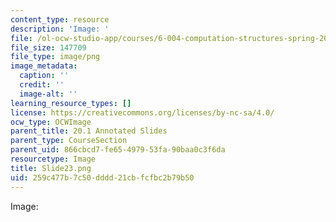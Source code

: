 ```yaml
---
content_type: resource
description: 'Image: '
file: /ol-ocw-studio-app/courses/6-004-computation-structures-spring-2017/259c477b7c50dddd21cbfcfbc2b79b50_Slide23.png
file_size: 147709
file_type: image/png
image_metadata:
  caption: ''
  credit: ''
  image-alt: ''
learning_resource_types: []
license: https://creativecommons.org/licenses/by-nc-sa/4.0/
ocw_type: OCWImage
parent_title: 20.1 Annotated Slides
parent_type: CourseSection
parent_uid: 866cbcd7-fe65-4979-53fa-90baa0c3f6da
resourcetype: Image
title: Slide23.png
uid: 259c477b-7c50-dddd-21cb-fcfbc2b79b50
---
```

Image: 